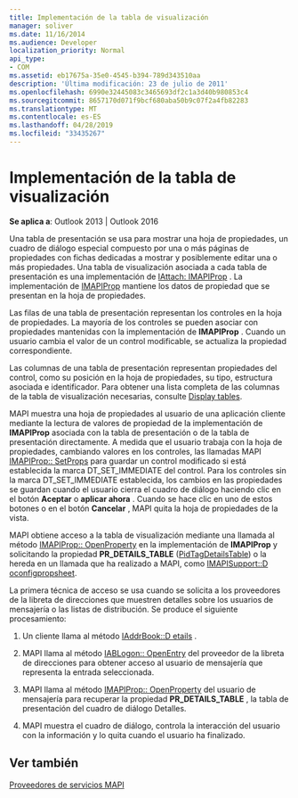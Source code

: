 ```yaml
---
title: Implementación de la tabla de visualización
manager: soliver
ms.date: 11/16/2014
ms.audience: Developer
localization_priority: Normal
api_type:
- COM
ms.assetid: eb17675a-35e0-4545-b394-789d343510aa
description: 'Última modificación: 23 de julio de 2011'
ms.openlocfilehash: 6990e32445083c3465693df2c1a3d40b980853c4
ms.sourcegitcommit: 8657170d071f9bcf680aba50b9c07f2a4fb82283
ms.translationtype: MT
ms.contentlocale: es-ES
ms.lasthandoff: 04/28/2019
ms.locfileid: "33435267"
---
```

# <a name="display-table-implementation"></a>Implementación de la tabla de visualización

  
  
**Se aplica a**: Outlook 2013 | Outlook 2016 
  
Una tabla de presentación se usa para mostrar una hoja de propiedades, un cuadro de diálogo especial compuesto por una o más páginas de propiedades con fichas dedicadas a mostrar y posiblemente editar una o más propiedades. Una tabla de visualización asociada a cada tabla de presentación es una implementación de [IAttach: IMAPIProp](iattachimapiprop.md) . La implementación de [IMAPIProp](imapipropiunknown.md) mantiene los datos de propiedad que se presentan en la hoja de propiedades. 
  
Las filas de una tabla de presentación representan los controles en la hoja de propiedades. La mayoría de los controles se pueden asociar con propiedades mantenidas con la implementación de **IMAPIProp** . Cuando un usuario cambia el valor de un control modificable, se actualiza la propiedad correspondiente. 
  
Las columnas de una tabla de presentación representan propiedades del control, como su posición en la hoja de propiedades, su tipo, estructura asociada e identificador. Para obtener una lista completa de las columnas de la tabla de visualización necesarias, consulte [Display tables](display-tables.md).
  
MAPI muestra una hoja de propiedades al usuario de una aplicación cliente mediante la lectura de valores de propiedad de la implementación de **IMAPIProp** asociada con la tabla de presentación o de la tabla de presentación directamente. A medida que el usuario trabaja con la hoja de propiedades, cambiando valores en los controles, las llamadas MAPI [IMAPIProp:: SetProps](imapiprop-setprops.md) para guardar un control modificado si está establecida la marca DT_SET_IMMEDIATE del control. Para los controles sin la marca DT_SET_IMMEDIATE establecida, los cambios en las propiedades se guardan cuando el usuario cierra el cuadro de diálogo haciendo clic en el botón **Aceptar** o **aplicar ahora** . Cuando se hace clic en uno de estos botones o en el botón **Cancelar** , MAPI quita la hoja de propiedades de la vista. 
  
MAPI obtiene acceso a la tabla de visualización mediante una llamada al método [IMAPIProp:: OpenProperty](imapiprop-openproperty.md) en la implementación de **IMAPIProp** y solicitando la propiedad **PR_DETAILS_TABLE** ([PidTagDetailsTable](pidtagdetailstable-canonical-property.md)) o la hereda en un llamada que ha realizado a MAPI, como [IMAPISupport::D oconfigpropsheet](imapisupport-doconfigpropsheet.md).
  
La primera técnica de acceso se usa cuando se solicita a los proveedores de la libreta de direcciones que muestren detalles sobre los usuarios de mensajería o las listas de distribución. Se produce el siguiente procesamiento:
  
1. Un cliente llama al método [IAddrBook::D etails](iaddrbook-details.md) . 
    
2. MAPI llama al método [IABLogon:: OpenEntry](iablogon-openentry.md) del proveedor de la libreta de direcciones para obtener acceso al usuario de mensajería que representa la entrada seleccionada. 
    
3. MAPI llama al método [IMAPIProp:: OpenProperty](imapiprop-openproperty.md) del usuario de mensajería para recuperar la propiedad **PR_DETAILS_TABLE** , la tabla de presentación del cuadro de diálogo Detalles. 
    
4. MAPI muestra el cuadro de diálogo, controla la interacción del usuario con la información y lo quita cuando el usuario ha finalizado. 
    
## <a name="see-also"></a>Ver también



[Proveedores de servicios MAPI](mapi-service-providers.md)

